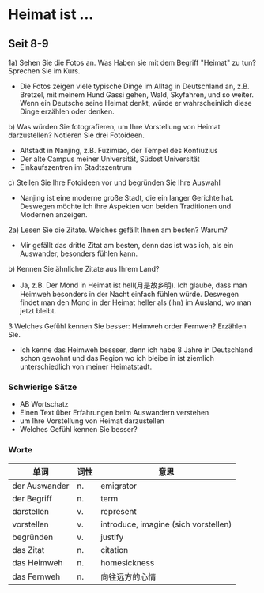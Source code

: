 # Heimat ist ...
## Seit 8-9
1a) Sehen Sie die Fotos an. Was Haben sie mit dem Begriff "Heimat" zu tun? Sprechen Sie im Kurs.
* Die Fotos zeigen viele typische Dinge im Alltag in Deutschland an, z.B. Bretzel, mit meinem Hund Gassi gehen, Wald, Skyfahren, und so weiter. Wenn ein Deutsche seine Heimat denkt, würde er wahrscheinlich diese Dinge erzählen oder denken.

b) Was würden Sie fotografieren, um Ihre Vorstellung von Heimat darzustellen? Notieren Sie drei Fotoideen.
* Altstadt in Nanjing, z.B. Fuzimiao, der Tempel des Konfiuzius
* Der alte Campus meiner Universität, Südost Universität
* Einkaufszentren im Stadtszentrum

c) Stellen Sie Ihre Fotoideen vor und begründen Sie Ihre Auswahl
* Nanjing ist eine moderne große Stadt, die ein langer Gerichte hat. Deswegen möchte ich ihre Aspekten von beiden Traditionen und Modernen anzeigen.  

2a) Lesen Sie die Zitate. Welches gefällt Ihnen am besten? Warum?
* Mir gefällt das dritte Zitat am besten, denn das ist was ich, als ein Auswander, besonders fühlen kann.

b) Kennen Sie ähnliche Zitate aus Ihrem Land?
* Ja, z.B. Der Mond in Heimat ist hell(月是故乡明). Ich glaube, dass man Heimweh besonders in der Nacht einfach fühlen würde. Deswegen findet man den Mond in der Heimat heller als (ihn) im Ausland, wo man jetzt bleibt. 

3 Welches Gefühl kennen Sie besser: Heimweh order Fernweh? Erzählen Sie.
* Ich kenne das Heimweh bessser, denn ich habe 8 Jahre in Deutschland schon gewohnt und das Region wo ich bleibe in ist ziemlich unterschiedlich von meiner Heimatstadt.  

### Schwierige Sätze
* AB Wortschatz
* Einen Text über Erfahrungen beim Auswandern verstehen
* um Ihre Vorstellung von Heimat darzustellen
* Welches Gefühl kennen Sie besser?

### Worte
| 单词 | 词性 | 意思 |
| --- | --- | --- |
| der Auswander | n.| emigrator |
| der Begriff | n.| term |
| darstellen | v.| represent |
| vorstellen | v.| introduce, imagine (sich vorstellen) |
| begründen | v.| justify |
| das Zitat | n.| citation |
| das Heimweh | n.| homesickness |
| das Fernweh | n.| 向往远方的心情 |







